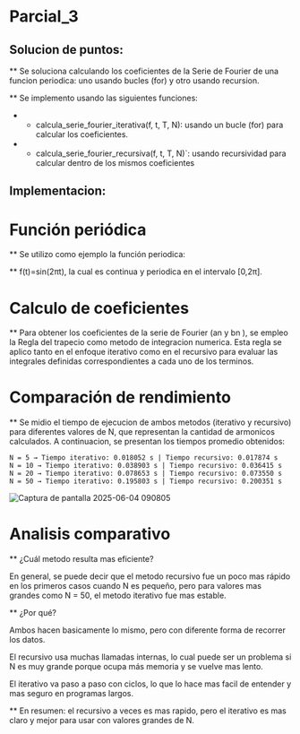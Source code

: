 # Parcial_3

## Solucion de puntos:

** Se soluciona calculando los coeficientes de la Serie de Fourier de una funcion periodica: uno usando bucles (for) y otro usando recursion.

** Se implemento usando las siguientes funciones:

* - calcula_serie_fourier_iterativa(f, t, T, N): usando un bucle (for) para calcular los coeficientes.
* - calcula_serie_fourier_recursiva(f, t, T, N)`: usando recursividad para calcular dentro de los mismos coeficientes

## Implementacion:

# Función periódica

** Se utilizo como ejemplo la función periodica: 

** f(t)=sin(2πt), la cual es continua y periodica en el intervalo [0,2π].

# Calculo de coeficientes

** Para obtener los coeficientes de la serie de Fourier (an y bn ), se empleo la Regla del trapecio como metodo de integracion numerica. Esta regla se aplico tanto en el enfoque iterativo como en el recursivo para evaluar las integrales definidas correspondientes a cada uno de los terminos.

# Comparación de rendimiento

** Se midio el tiempo de ejecucion de ambos metodos (iterativo y recursivo) para diferentes valores de N, que representan la cantidad de armonicos calculados. A continuacion, se presentan los tiempos promedio obtenidos:

```
N = 5 → Tiempo iterativo: 0.018052 s | Tiempo recursivo: 0.017874 s
N = 10 → Tiempo iterativo: 0.038903 s | Tiempo recursivo: 0.036415 s
N = 20 → Tiempo iterativo: 0.078653 s | Tiempo recursivo: 0.073550 s
N = 50 → Tiempo iterativo: 0.195803 s | Tiempo recursivo: 0.200351 s
```
![Captura de pantalla 2025-06-04 090805](https://github.com/user-attachments/assets/3e69afab-1b86-46f0-afc2-3af9a729355a)
   
# Analisis comparativo

** ¿Cuál metodo resulta mas eficiente?

En general, se puede decir que el metodo recursivo fue un poco mas rápido en los primeros casos cuando N es pequeño, pero para valores mas grandes como N = 50, el metodo iterativo fue mas estable.

** ¿Por qué?

Ambos hacen basicamente lo mismo, pero con diferente forma de recorrer los datos.

El recursivo usa muchas llamadas internas, lo cual puede ser un problema si N es muy grande porque ocupa más memoria y se vuelve mas lento.

El iterativo va paso a paso con ciclos, lo que lo hace mas facil de entender y mas seguro en programas largos.

** En resumen: el recursivo a veces es mas rapido, pero el iterativo es mas claro y mejor para usar con valores grandes de N.


